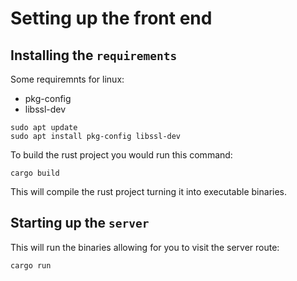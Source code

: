 # Setting up the front end
## Installing the `requirements`
Some requiremnts for linux:
- pkg-config
- libssl-dev
```
sudo apt update
sudo apt install pkg-config libssl-dev
```


To build the rust project you would run this command:
```
cargo build
```
This will compile the rust project turning it into executable binaries. 


## Starting up the `server`
This will run the binaries allowing for you to visit the server route:
```
cargo run
```
